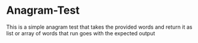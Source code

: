 # Anagram-Test

This is a simple anagram test that takes the provided words and return it as list or array of words that run goes with the expected output  
